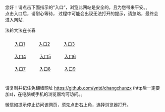 您好！请点击下面指示的“入口”，浏览此网站是安全的，且为您带来平安。。 <br/>
点击入口后，请耐心等待， 过程中可能会出现无法打开的提示，请忽略，最终会进入网站. </br>

法轮大法在长春<br/>
<div style="padding:10px"><a style="margin:20px" target="_blank" href="https://d3nockyhsxvcg9.cloudfront.net/2Qpsp?cxgdkql" id="ccLink1" rel="nofollow">入口1</a> <a target="_blank" style="margin:20px" href="https://d2vw0mje8g9hfm.cloudfront.net/2Qpsp?pxddbv" id="ccLink2" rel="nofollow">入口2</a> <a style="margin:20px" target="_blank" href="https://d3irwrn6jm2ow8.cloudfront.net/2Qpsp?ueeyp" id="ccLink3" rel="nofollow">入口3</a></div>

<div style="padding:10px" ><a style="margin:20px" target="_blank" href="https://d3nockyhsxvcg9.cloudfront.net/2Qpsp?cxgdkql" id="ccLink4" rel="nofollow">入口4</a> <a style="margin:20px" href="https://d2vw0mje8g9hfm.cloudfront.net/2Qpsp?pxddbv" target="_blank" id="ccLink5" rel="nofollow">入口5</a> <a style="margin:20px" href="https://d3irwrn6jm2ow8.cloudfront.net/2Qpsp?ueeyp" target="_blank" id="ccLink6" rel="nofollow">入口6</a></div>

<div style="padding:10px"><a style="margin:20px" target="_blank" href="https://d3nockyhsxvcg9.cloudfront.net/2Qpsp?cxgdkql" id="ccLink7" rel="nofollow">入口7</a> <a style="margin:20px" href="https://d2vw0mje8g9hfm.cloudfront.net/2Qpsp?pxddbv" target="_blank" id="ccLink8" rel="nofollow">入口8</a> <a style="margin:20px" target="_blank" href="https://d3irwrn6jm2ow8.cloudfront.net/2Qpsp?ueeyp" id="ccLink9" rel="nofollow">入口9</a></div>

<br/>



请复制并记住免翻墙网址 https://github.com/yntd/changchunzx (http后一定要加s)，在电脑或手机的浏览器均可访问。。<br/>

微信如提示停止访问该网页，须先点击右上角，选择浏览器打开。
